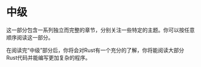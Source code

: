 # 中级
这一部分包含一系列独立而完整的章节，分别关注一些特定的主题。你可以按任意顺序阅读这一部分。

在阅读完“中级”部分后，你将会对Rust有一个充分的了解，你将能阅读大部分Rust代码并能编写更加复杂的程序。
